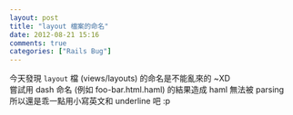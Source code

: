```yaml
---
layout: post
title: "layout 檔案的命名"
date: 2012-08-21 15:16
comments: true
categories: ["Rails Bug"]
---
```

今天發現 `layout` 檔 (views/layouts) 的命名是不能亂來的 ~XD  
嘗試用 dash 命名 (例如 foo-bar.html.haml) 的結果造成 haml 無法被 parsing  
所以還是乖一點用小寫英文和 underline 吧 :p
